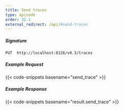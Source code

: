 ```yaml
---
title: Send traces
type: apicode
order: 32.1
external_redirect: /api/#send-traces
---
```


##### Signature
`PUT  http://localhost:8126/v0.3/traces`

##### Example Request

{{< code-snippets basename="send_trace" >}}

##### Example Response

{{< code-snippets basename="result.send_trace" >}}
